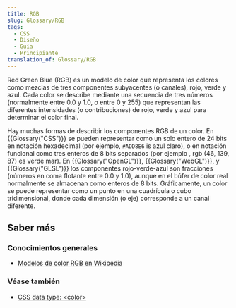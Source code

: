 ```yaml
---
title: RGB
slug: Glossary/RGB
tags:
  - CSS
  - Diseño
  - Guía
  - Principiante
translation_of: Glossary/RGB
---
```

Red Green Blue (RGB) es un modelo de color que representa los colores como mezclas de tres componentes subyacentes (o canales), rojo, verde y azul. Cada color se describe mediante una secuencia de tres números (normalmente entre 0.0 y 1.0, o entre 0 y 255) que representan las diferentes intensidades (o contribuciones) de rojo, verde y azul para determinar el color final.

Hay muchas formas de describir los componentes RGB de un color. En {{Glossary("CSS")}} se pueden representar como un solo entero de 24 bits en notación hexadecimal (por ejemplo, `#ADD8E6` is azul claro), o en notación funcional como tres enteros de 8 bits separados (por ejemplo , rgb (46, 139, 87) es verde mar). En {{Glossary("OpenGL")}}, {{Glossary("WebGL")}}, y {{Glossary("GLSL")}} los componentes rojo-verde-azul son fracciones (números en coma flotante entre 0.0 y 1.0), aunque en el búfer de color real normalmente se almacenan como enteros de 8 bits. Gráficamente, un color se puede representar como un punto en una cuadrícula o cubo tridimensional, donde cada dimensión (o eje) corresponde a un canal diferente.

## Saber más

### Conocimientos generales

- [Modelos de color RGB en Wikipedia](https://es.wikipedia.org/wiki/RGB)

### Véase también

- [CSS data type: \<color>](https://developer.mozilla.org/es/docs/Web/CSS/color_value)
